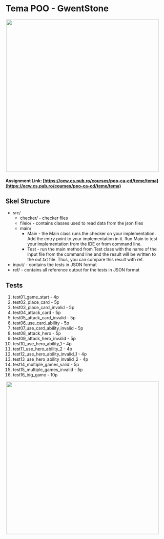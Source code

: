 

# Tema POO  - GwentStone

<div align="center"><img src="https://tenor.com/view/witcher3-gif-9340436.gif" width="500px"></div>

#### Assignment Link: [https://ocw.cs.pub.ro/courses/poo-ca-cd/teme/tema](https://ocw.cs.pub.ro/courses/poo-ca-cd/teme/tema)


## Skel Structure

* src/
  * checker/ - checker files
  * fileio/ - contains classes used to read data from the json files
  * main/
      * Main - the Main class runs the checker on your implementation. Add the entry point to your implementation in it. Run Main to test your implementation from the IDE or from command line.
      * Test - run the main method from Test class with the name of the input file from the command line and the result will be written
        to the out.txt file. Thus, you can compare this result with ref.
* input/ - contains the tests in JSON format
* ref/ - contains all reference output for the tests in JSON format

## Tests

1. test01_game_start - 4p
2. test02_place_card - 5p
3. test03_place_card_invalid - 5p
4. test04_attack_card - 5p
5. test05_attack_card_invalid - 5p
6. test06_use_card_ability - 5p
7. test07_use_card_ability_invalid - 5p
8. test08_attack_hero - 5p
9. test09_attack_hero_invalid - 5p
10. test10_use_hero_ability_1 - 4p
11. test11_use_hero_ability_2 - 4p
12. test12_use_hero_ability_invalid_1 - 4p
13. test13_use_hero_ability_invalid_2 - 4p
14. test14_multiple_games_valid - 5p
15. test15_multiple_games_invalid - 5p
16. test16_big_game - 10p


<div align="center"><img src="https://tenor.com/view/homework-time-gif-24854817.gif" width="500px"></div>
